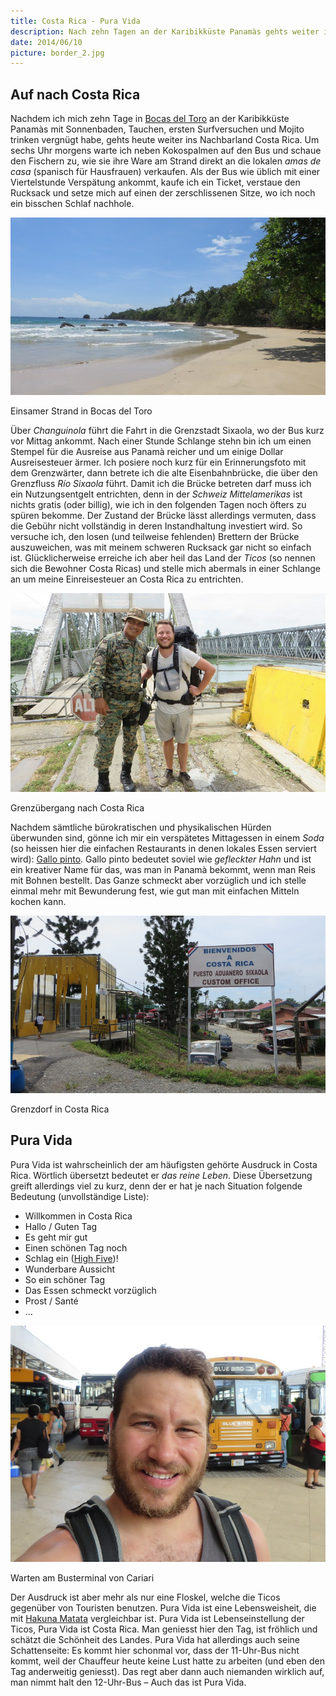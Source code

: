 ```yaml
---
title: Costa Rica - Pura Vida
description: Nach zehn Tagen an der Karibikküste Panamàs gehts weiter ins Nachbarland Costa Rica.
date: 2014/06/10
picture: border_2.jpg
---
```


## Auf nach Costa Rica

Nachdem ich mich zehn Tage in [Bocas del Toro](https://www.google.ch/search?q=bocas+del+toro&es_sm=93&source=lnms&tbm=isch&sa=X&ei=mZePU97VINS3sASW2oGwAQ&ved=0CAgQ_AUoAQ&biw=1440&bih=767)
an der Karibikküste Panamàs mit Sonnenbaden, Tauchen, ersten Surfversuchen und Mojito trinken vergnügt habe, gehts heute
weiter ins Nachbarland Costa Rica. Um sechs Uhr morgens warte ich neben Kokospalmen auf den Bus und schaue den
Fischern zu, wie sie ihre Ware am Strand direkt an die lokalen *amas de casa* (spanisch für Hausfrauen) verkaufen. Als
der Bus wie üblich mit einer Viertelstunde Verspätung ankommt, kaufe ich ein Ticket, verstaue den Rucksack und setze
mich auf einen der zerschlissenen Sitze, wo ich noch ein bisschen Schlaf nachhole.

![Einsamer Strand in Bocas del Toro](pics/beach.jpg)
<figcaption>Einsamer Strand in Bocas del Toro</figcaption>

Über *Changuinola* führt die Fahrt in die Grenzstadt Sixaola, wo der Bus kurz vor Mittag ankommt. Nach einer Stunde
Schlange stehn bin ich um einen Stempel für die Ausreise aus Panamà reicher und um einige Dollar Ausreisesteuer ärmer.
Ich posiere noch kurz für ein Erinnerungsfoto mit dem Grenzwärter, dann betrete ich die alte Eisenbahnbrücke, die über
den Grenzfluss *Río Sixaola* führt. Damit ich die Brücke betreten darf muss ich ein Nutzungsentgelt entrichten,
denn in der *Schweiz Mittelamerikas* ist nichts gratis (oder billig), wie ich in den folgenden Tagen noch öfters zu spüren
bekomme. Der Zustand der Brücke lässt allerdings vermuten, dass die Gebühr nicht vollständig in deren Instandhaltung
investiert wird. So versuche ich, den losen (und teilweise fehlenden) Brettern der Brücke auszuweichen, was mit meinem
schweren Rucksack gar nicht so einfach ist. Glücklicherweise erreiche ich aber heil das Land der *Ticos* (so nennen sich
die Bewohner Costa Ricas) und stelle mich abermals in einer Schlange an um meine Einreisesteuer an Costa Rica zu
entrichten.

![Grenzübergang nach Costa Rica](pics/border.jpg)
<figcaption>Grenzübergang nach Costa Rica</figcaption>

Nachdem sämtliche bürokratischen und physikalischen Hürden überwunden sind, gönne ich mir ein verspätetes Mittagessen in
einem *Soda* (so heissen hier die einfachen Restaurants in denen lokales Essen serviert wird):
[Gallo pinto](http://de.wikipedia.org/wiki/Gallo_Pinto). Gallo pinto bedeutet soviel wie *gefleckter Hahn* und ist ein
kreativer Name für das, was man in Panamà bekommt, wenn man Reis mit Bohnen bestellt. Das Ganze schmeckt aber vorzüglich
und ich stelle einmal mehr mit Bewunderung fest, wie gut man mit einfachen Mitteln kochen kann.

![Grenzdorf in Costa Rica](pics/border_2.jpg)
<figcaption>Grenzdorf in Costa Rica</figcaption>

## Pura Vida
Pura Vida ist wahrscheinlich der am häufigsten gehörte Ausdruck in Costa Rica. Wörtlich übersetzt bedeutet er *das reine
Leben*. Diese Übersetzung greift allerdings viel zu kurz, denn der er hat je nach Situation folgende Bedeutung
(unvollständige Liste):

- Willkommen in Costa Rica
- Hallo / Guten Tag
- Es geht mir gut
- Einen schönen Tag noch
- Schlag ein ([High Five](http://de.wikipedia.org/wiki/High_five))!
- Wunderbare Aussicht
- So ein schöner Tag
- Das Essen schmeckt vorzüglich
- Prost / Santé
- ...

![Warten am Busterminal von Cariari](pics/me.jpg)
<figcaption>Warten am Busterminal von Cariari</figcaption>

Der Ausdruck ist aber mehr als nur eine Floskel, welche die Ticos gegenüber von Touristen benutzen. Pura Vida ist eine
Lebensweisheit, die mit [Hakuna Matata](http://de.wikipedia.org/wiki/Hakuna_matata) vergleichbar ist. Pura Vida ist
Lebenseinstellung der Ticos, Pura Vida ist Costa Rica. Man geniesst hier den Tag, ist fröhlich und schätzt die Schönheit
des Landes. Pura Vida hat allerdings auch seine Schattenseite: Es kommt hier schonmal vor, dass der 11-Uhr-Bus nicht
kommt, weil der Chauffeur heute keine Lust hatte zu arbeiten (und eben den Tag anderweitig geniesst). Das regt aber dann
auch niemanden wirklich auf, man nimmt halt den 12-Uhr-Bus – Auch das ist Pura Vida.
